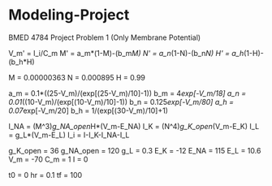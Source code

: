 Modeling-Project
====================

BMED 4784 Project
Problem 1 (Only Membrane Potential)

V_m' = I_i/C_m
M' = a_m*(1-M)-(b_m*M)
N' = a_n*(1-N)-(b_n*N)
H' = a_h*(1-H)-(b_h*H)

M = 0.00000363
N = 0.000895
H = 0.99

a_m = 0.1*((25-V_m)/(exp[(25-V_m)/10]-1))
b_m = 4*exp[-V_m/18]
a_n = 0.01*((10-V_m)/(exp[(10-V_m)/10]-1))
b_n = 0.125*exp[-V_m/80]
a_h = 0.07*exp[-V_m/20]
b_h = 1/(exp[(30-V_m)/10]+1)

I_NA = (M^3)*g_NA_open*H*(V_m-E_NA)
I_K = (N^4)*g_K_open*(V_m-E_K)
I_L = g_L*(V_m-E_L)
I_i = I-I_K-I_NA-I_L

g_K_open = 36
g_NA_open = 120
g_L = 0.3
E_K = -12
E_NA = 115
E_L = 10.6
V_m = -70
C_m = 1
I = 0

t0 = 0
hr = 0.1
tf = 100
